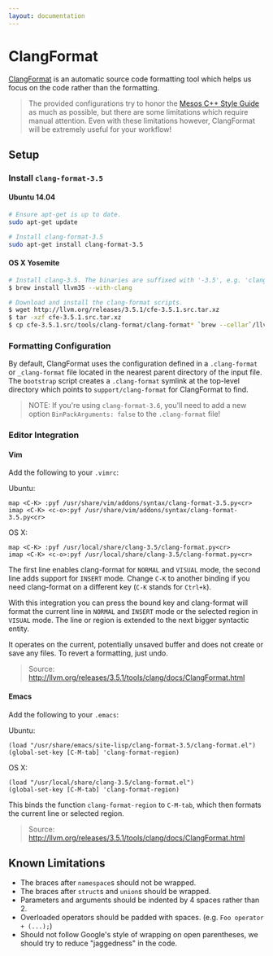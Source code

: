 ```yaml
---
layout: documentation
---
```


# ClangFormat

[ClangFormat](http://llvm.org/releases/3.5.1/tools/clang/docs/ClangFormat.html) is an automatic source code formatting tool which helps us focus on the code rather than the formatting.

> The provided configurations try to honor the [Mesos C++ Style Guide](http://mesos.apache.org/documentation/latest/mesos-c++-style-guide/) as much as possible, but there are some limitations which require manual attention. Even with these limitations however, ClangFormat will be extremely useful for your workflow!

## Setup

### Install `clang-format-3.5`

#### Ubuntu 14.04

```bash
# Ensure apt-get is up to date.
sudo apt-get update

# Install clang-format-3.5
sudo apt-get install clang-format-3.5
```

#### OS X Yosemite

```bash
# Install clang-3.5. The binaries are suffixed with '-3.5', e.g. 'clang++-3.5'.
$ brew install llvm35 --with-clang

# Download and install the clang-format scripts.
$ wget http://llvm.org/releases/3.5.1/cfe-3.5.1.src.tar.xz
$ tar -xzf cfe-3.5.1.src.tar.xz
$ cp cfe-3.5.1.src/tools/clang-format/clang-format* `brew --cellar`/llvm35/3.5.1/share/clang-3.5
```

### Formatting Configuration

By default, ClangFormat uses the configuration defined in a `.clang-format` or
`_clang-format` file located in the nearest parent directory of the input file.
The `bootstrap` script creates a `.clang-format` symlink at the top-level
directory which points to `support/clang-format` for ClangFormat to find.

> NOTE: If you're using `clang-format-3.6`, you'll need to add a new option
`BinPackArguments: false` to the `.clang-format` file!

### Editor Integration

#### Vim

Add the following to your `.vimrc`:

Ubuntu:

```
map <C-K> :pyf /usr/share/vim/addons/syntax/clang-format-3.5.py<cr>
imap <C-K> <c-o>:pyf /usr/share/vim/addons/syntax/clang-format-3.5.py<cr>
```

OS X:

```
map <C-K> :pyf /usr/local/share/clang-3.5/clang-format.py<cr>
imap <C-K> <c-o>:pyf /usr/local/share/clang-3.5/clang-format.py<cr>
```

The first line enables clang-format for `NORMAL` and `VISUAL` mode, the second line adds support for `INSERT` mode. Change `C-K` to another binding if you need clang-format on a different key (`C-K` stands for `Ctrl+k`).

With this integration you can press the bound key and clang-format will format the current line in `NORMAL` and `INSERT` mode or the selected region in `VISUAL` mode. The line or region is extended to the next bigger syntactic entity.

It operates on the current, potentially unsaved buffer and does not create or save any files. To revert a formatting, just undo.

> Source: http://llvm.org/releases/3.5.1/tools/clang/docs/ClangFormat.html

#### Emacs

Add the following to your `.emacs`:

Ubuntu:

```
(load "/usr/share/emacs/site-lisp/clang-format-3.5/clang-format.el")
(global-set-key [C-M-tab] 'clang-format-region)
```

OS X:

```
(load "/usr/local/share/clang-3.5/clang-format.el")
(global-set-key [C-M-tab] 'clang-format-region)
```

This binds the function `clang-format-region` to `C-M-tab`, which then formats the current line or selected region.

> Source: http://llvm.org/releases/3.5.1/tools/clang/docs/ClangFormat.html

## Known Limitations

* The braces after `namespace`s should not be wrapped.
* The braces after `struct`s and `union`s should be wrapped.
* Parameters and arguments should be indented by 4 spaces rather than 2.
* Overloaded operators should be padded with spaces.
  (e.g. `Foo operator + (...);`)
* Should not follow Google's style of wrapping on open parentheses, we should
  try to reduce "jaggedness" in the code.
